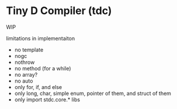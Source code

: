 # Tiny D Compiler (tdc)

WIP

limitations in implementaiton

- no template
- nogc
- nothrow
- no method (for a while)
- no array?
- no auto
- only for, if, and else
- only long, char, simple enum, pointer of them, and struct of them
- only import stdc.core.* libs

